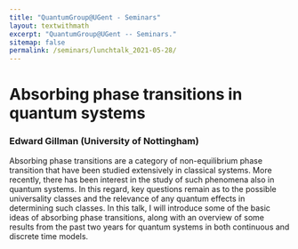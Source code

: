 ```yaml
---
title: "QuantumGroup@UGent - Seminars"
layout: textwithmath
excerpt: "QuantumGroup@UGent -- Seminars."
sitemap: false
permalink: /seminars/lunchtalk_2021-05-28/
---
```


# Absorbing phase transitions in quantum systems
### Edward Gillman (University of Nottingham)

Absorbing phase transitions are a category of non-equilibrium phase transition that have been studied extensively in classical systems. 
More recently, there has been interest in the study of such phenomena also in quantum systems. 
In this regard, key questions remain as to the possible universality classes and the relevance of any quantum effects in determining such classes. 
In this talk, I will introduce some of the basic ideas of absorbing phase transitions, along with an overview of some results from the past two years for quantum systems in both continuous and discrete time models.
